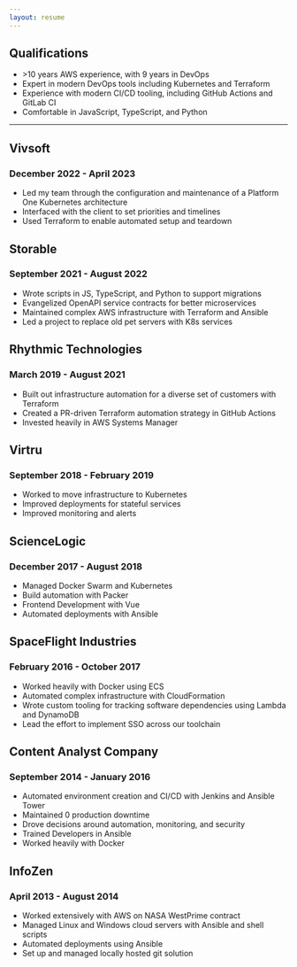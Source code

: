 ```yaml
---
layout: resume
---
```

<div class="jobs-list qual-container">  
<Card class="job">

## Qualifications
* \>10 years AWS experience, with 9 years in DevOps
* Expert in modern DevOps tools including Kubernetes and Terraform
* Experience with modern CI/CD tooling, including GitHub Actions and GitLab CI
* Comfortable in JavaScript, TypeScript, and Python

</Card>
</div>  

-------------------------------------------

<div class="jobs-list">
<Card class="job">

## Vivsoft
### December 2022 - April 2023
* Led my team through the configuration and maintenance of a Platform One Kubernetes architecture
* Interfaced with the client to set priorities and timelines
* Used Terraform to enable automated setup and teardown

</Card>
<Card class="job">

## Storable
### September 2021 - August 2022
* Wrote scripts in JS, TypeScript, and Python to support migrations
* Evangelized OpenAPI service contracts for better microservices
* Maintained complex AWS infrastructure with Terraform and Ansible
* Led a project to replace old pet servers with K8s services

</Card>
<Card class="job">

## Rhythmic Technologies
### March 2019 - August 2021
* Built out infrastructure automation for a diverse set of customers with Terraform
* Created a PR-driven Terraform automation strategy in GitHub Actions
* Invested heavily in AWS Systems Manager

</Card>
<Card class="job">

## Virtru
### September 2018 - February 2019
* Worked to move infrastructure to Kubernetes
* Improved deployments for stateful services
* Improved monitoring and alerts

</Card>
<Card class="job">

## ScienceLogic
### December 2017 - August 2018
* Managed Docker Swarm and Kubernetes
* Build automation with Packer
* Frontend Development with Vue
* Automated deployments with Ansible

</Card>
<Card class="job">

## SpaceFlight Industries
### February 2016 - October 2017
* Worked heavily with Docker using ECS
* Automated complex infrastructure with CloudFormation
* Wrote custom tooling for tracking software dependencies using Lambda and DynamoDB
* Lead the effort to implement SSO across our toolchain

</Card>
<Card class="job">

## Content Analyst Company
### September 2014 - January 2016
* Automated environment creation and CI/CD with Jenkins and Ansible Tower
* Maintained 0 production downtime
* Drove decisions around automation, monitoring, and security
* Trained Developers in Ansible
* Worked heavily with Docker

</Card>
<Card class="job">

## InfoZen
### April 2013 - August 2014
* Worked extensively with AWS on NASA WestPrime contract
* Managed Linux and Windows cloud servers with Ansible and shell scripts
* Automated deployments using Ansible
* Set up and managed locally hosted git solution
  
</Card>

<Card class="filler job" />
</div>
